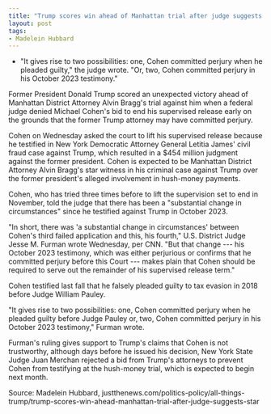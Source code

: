 ```yaml
---
title: "Trump scores win ahead of Manhattan trial after judge suggests star witness Cohen committed perjury"
layout: post
tags:
- Madelein Hubbard
---
```


- "It gives rise to two possibilities: one, Cohen committed perjury when he pleaded guilty," the judge wrote. "Or, two, Cohen committed perjury in his October 2023 testimony."

Former President Donald Trump scored an unexpected victory ahead of Manhattan District Attorney Alvin Bragg's trial against him when a federal judge denied Michael Cohen's bid to end his supervised release early on the grounds that the former Trump attorney may have committed perjury.

Cohen on Wednesday asked the court to lift his supervised release because he testified in New York Democratic Attorney General Letitia James' civil fraud case against Trump, which resulted in a $454 million judgment against the former president. Cohen is expected to be Manhattan District Attorney Alvin Bragg's star witness in his criminal case against Trump over the former president's alleged involvement in hush-money payments.

Cohen, who has tried three times before to lift the supervision set to end in November, told the judge that there has been a "substantial change in circumstances" since he testified against Trump in October 2023.

"In short, there was 'a substantial change in circumstances' between Cohen's third failed application and this, his fourth," U.S. District Judge Jesse M. Furman wrote Wednesday, per CNN. "But that change --- his October 2023 testimony, which was either perjurious or confirms that he committed perjury before this Court --- makes plain that Cohen should be required to serve out the remainder of his supervised release term."

Cohen testified last fall that he falsely pleaded guilty to tax evasion in 2018 before Judge William Pauley.

"It gives rise to two possibilities: one, Cohen committed perjury when he pleaded guilty before Judge Pauley or, two, Cohen committed perjury in his October 2023 testimony," Furman wrote.

Furman's ruling gives support to Trump's claims that Cohen is not trustworthy, although days before he issued his decision, New York State Judge Juan Merchan rejected a bid from Trump's attorneys to prevent Cohen from testifying at the hush-money trial, which is expected to begin next month.

Source: Madelein Hubbard, justthenews.com/politics-policy/all-things-trump/trump-scores-win-ahead-manhattan-trial-after-judge-suggests-star
